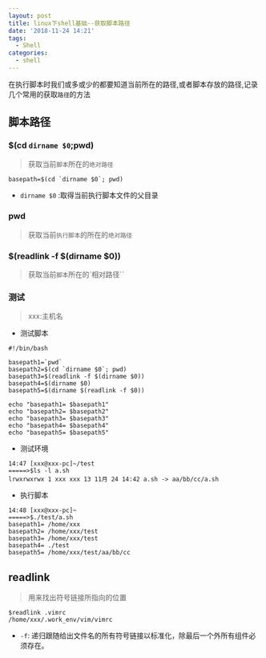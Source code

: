 ```yaml
---
layout: post
title: linux下shell基础--获取脚本路径
date: '2018-11-24 14:21'
tags:
  - Shell
categories:
  - shell
---
```


在执行脚本时我们或多或少的都要知道当前所在的路径,或者脚本存放的路径,记录几个常用的获取`路径`的方法

<!--more-->

## 脚本路径

### $(cd `dirname $0`;pwd)

> 获取当前`脚本`所在的`绝对路径`

```
basepath=$(cd `dirname $0`; pwd)
```
- `dirname $0` :取得当前执行脚本文件的父目录

### pwd

> 获取当前`执行脚本`的所在的`绝对路径`

### $(readlink -f $(dirname $0))

> 获取当前`脚本`所在的`相对路径``

### 测试

> xxx:主机名

* 测试脚本

```
#!/bin/bash

basepath1=`pwd`
basepath2=$(cd `dirname $0`; pwd)
basepath3=$(readlink -f $(dirname $0))
basepath4=$(dirname $0)
basepath5=$(dirname $(readlink -f $0))

echo "basepath1= $basepath1"
echo "basepath2= $basepath2"
echo "basepath3= $basepath3"
echo "basepath4= $basepath4"
echo "basepath5= $basepath5"
```
* 测试环境

```
14:47 [xxx@xxx-pc]~/test
=====>$ls -l a.sh
lrwxrwxrwx 1 xxx xxx 13 11月 24 14:42 a.sh -> aa/bb/cc/a.sh
```
* 执行脚本

```
14:48 [xxx@xxx-pc]~
=====>$./test/a.sh
basepath1= /home/xxx
basepath2= /home/xxx/test
basepath3= /home/xxx/test
basepath4= ./test
basepath5= /home/xxx/test/aa/bb/cc
```

## readlink

> 用来找出符号链接所指向的位置

```
$readlink .vimrc
/home/xxx/.work_env/vim/vimrc
```
- `-f`: 递归跟随给出文件名的所有符号链接以标准化，除最后一个外所有组件必须存在。
